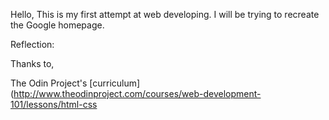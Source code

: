 Hello,
This is my first attempt at web developing.
I will be trying to recreate the Google homepage.

Reflection:



Thanks to,

The Odin Project's [curriculum]
(http://www.theodinproject.com/courses/web-development-101/lessons/html-css
